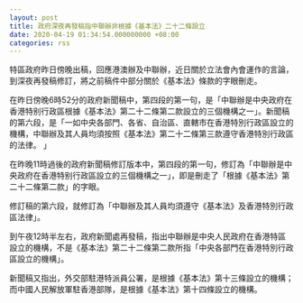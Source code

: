```yaml
---
layout: post
title: 政府深夜再發稿指中聯辦非根據《基本法》二十二條設立
date: 2020-04-19 01:34:54.000000000 +08:00
categories: rss
---
```


特區政府昨日傍晚出稿，回應港澳辦及中聯辦，近日關於立法會內會運作的言論，到深夜再發稿修訂，將之前稿件中部分關於《基本法》條款的字眼刪走。

在昨日傍晚6時52分的政府新聞稿中，第四段的第一句，是「中聯辦是中央政府在香港特别行政區根據《基本法》第二十二條第二款設立的三個機構之一」。新聞稿的第六段，是「一如中央各部門、各省、自治區、直轄市在香港特別行政區設立的機構，中聯辦及其人員均須按照《基本法》第二十二條第三款遵守香港特別行政區的法律。 」

在昨晚11時過後的政府新聞稿修訂版本中，第四段的第一句，修訂為「中聯辦是中央政府在香港特别行政區設立的三個機構之一」，即是刪走了「根據《基本法》第二十二條第二款」的字眼。

修訂稿的第六段，就修訂為「中聯辦及其人員均須遵守《基本法》及香港特別行政區法律」。

到午夜12時半左右，政府新聞處再發稿，指出中聯辦是中央人民政府在香港特區設立的機構，不是《基本法》第二十二條第二款所指「中央各部門在香港特別行政區設立的機構」。

新聞稿又指出，外交部駐港特派員公署，是根據《基本法》第十三條設立的機構；而中國人民解放軍駐香港部隊，是根據《基本法》第十四條設立的機構。
